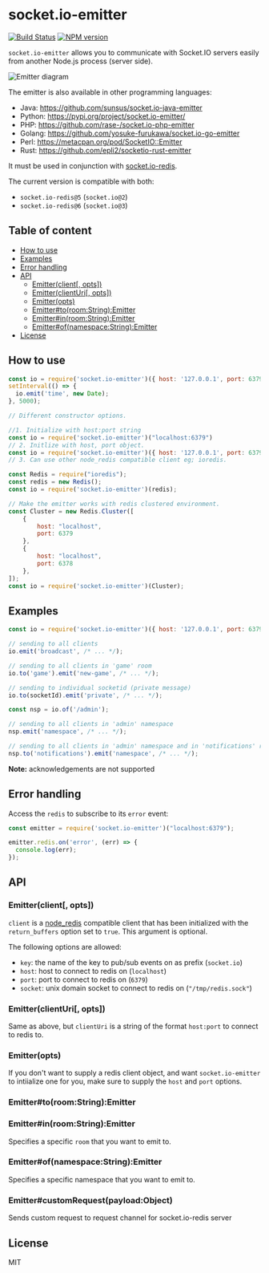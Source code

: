 
# socket.io-emitter

[![Build Status](https://github.com/socketio/socket.io-emitter/workflows/CI/badge.svg)](https://github.com/socketio/socket.io-emitter/actions)
[![NPM version](https://badge.fury.io/js/socket.io-emitter.svg)](http://badge.fury.io/js/socket.io-emitter)

`socket.io-emitter` allows you to communicate with Socket.IO servers
easily from another Node.js process (server side).

![Emitter diagram](./assets/emitter.png)

The emitter is also available in other programming languages:

- Java: https://github.com/sunsus/socket.io-java-emitter
- Python: https://pypi.org/project/socket.io-emitter/
- PHP: https://github.com/rase-/socket.io-php-emitter
- Golang: https://github.com/yosuke-furukawa/socket.io-go-emitter
- Perl: https://metacpan.org/pod/SocketIO::Emitter
- Rust: https://github.com/epli2/socketio-rust-emitter

It must be used in conjunction with [socket.io-redis](https://github.com/socketio/socket.io-redis/).

The current version is compatible with both:

- `socket.io-redis@5` (`socket.io@2`)
- `socket.io-redis@6` (`socket.io@3`)

## Table of content

- [How to use](#how-to-use)
- [Examples](#examples)
- [Error handling](#error-handling)
- [API](#api)
  - [Emitter(client[, opts])](#emitterclient-opts)
  - [Emitter(clientUri[, opts])](#emitterclienturi-opts)
  - [Emitter(opts)](#emitteropts)
  - [Emitter#to(room:String):Emitter](#emittertoroomstringemitter)
  - [Emitter#in(room:String):Emitter](#emitterinroomstringemitter)
  - [Emitter#of(namespace:String):Emitter](#emitterofnamespacestringemitter)
- [License](#license)

## How to use

```js
const io = require('socket.io-emitter')({ host: '127.0.0.1', port: 6379 });
setInterval(() => {
  io.emit('time', new Date);
}, 5000);
```
```js
// Different constructor options.

//1. Initialize with host:port string
const io = require('socket.io-emitter')("localhost:6379")
// 2. Initlize with host, port object.
const io = require('socket.io-emitter')({ host: '127.0.0.1', port: 6379 });
// 3. Can use other node_redis compatible client eg; ioredis.

const Redis = require("ioredis");
const redis = new Redis();
const io = require('socket.io-emitter')(redis);

// Make the emitter works with redis clustered environment.
const Cluster = new Redis.Cluster([
    {
        host: "localhost",
        port: 6379
    },
    {
        host: "localhost",
        port: 6378
    },
]);
const io = require('socket.io-emitter')(Cluster);

```

## Examples

```js
const io = require('socket.io-emitter')({ host: '127.0.0.1', port: 6379 });

// sending to all clients
io.emit('broadcast', /* ... */);

// sending to all clients in 'game' room
io.to('game').emit('new-game', /* ... */);

// sending to individual socketid (private message)
io.to(socketId).emit('private', /* ... */);

const nsp = io.of('/admin');

// sending to all clients in 'admin' namespace
nsp.emit('namespace', /* ... */);

// sending to all clients in 'admin' namespace and in 'notifications' room
nsp.to('notifications').emit('namespace', /* ... */);
```

**Note:** acknowledgements are not supported

## Error handling

Access the `redis` to subscribe to its `error` event:

```js
const emitter = require('socket.io-emitter')("localhost:6379");

emitter.redis.on('error', (err) => {
  console.log(err);
});
```

## API

### Emitter(client[, opts])

`client` is a [node_redis](https://github.com/mranney/node_redis)
compatible client that has been initialized with the `return_buffers`
option set to `true`. This argument is optional.

The following options are allowed:

- `key`: the name of the key to pub/sub events on as prefix (`socket.io`)
- `host`: host to connect to redis on (`localhost`)
- `port`: port to connect to redis on (`6379`)
- `socket`: unix domain socket to connect to redis on (`"/tmp/redis.sock"`)

### Emitter(clientUri[, opts])

Same as above, but `clientUri` is a string of the format `host:port`
to connect to redis to.

### Emitter(opts)

If you don't want to supply a redis client object, and want
`socket.io-emitter` to intiialize one for you, make sure to supply the
`host` and `port` options.

### Emitter#to(room:String):Emitter
### Emitter#in(room:String):Emitter

Specifies a specific `room` that you want to emit to.


### Emitter#of(namespace:String):Emitter

Specifies a specific namespace that you want to emit to.

### Emitter#customRequest(payload:Object)

Sends custom request to request channel for socket.io-redis server

## License

MIT
